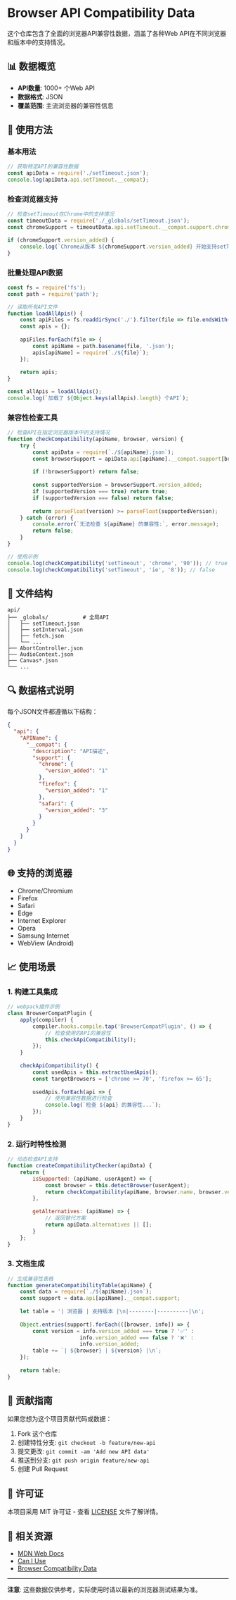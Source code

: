 # Browser API Compatibility Data

这个仓库包含了全面的浏览器API兼容性数据，涵盖了各种Web API在不同浏览器和版本中的支持情况。

## 📊 数据概览

- **API数量**: 1000+ 个Web API
- **数据格式**: JSON
- **覆盖范围**: 主流浏览器的兼容性信息

## 🚀 使用方法

### 基本用法

```javascript
// 获取特定API的兼容性数据
const apiData = require('./setTimeout.json');
console.log(apiData.api.setTimeout.__compat);
```

### 检查浏览器支持

```javascript
// 检查setTimeout在Chrome中的支持情况
const timeoutData = require('./_globals/setTimeout.json');
const chromeSupport = timeoutData.api.setTimeout.__compat.support.chrome;

if (chromeSupport.version_added) {
    console.log(`Chrome从版本 ${chromeSupport.version_added} 开始支持setTimeout`);
}
```

### 批量处理API数据

```javascript
const fs = require('fs');
const path = require('path');

// 读取所有API文件
function loadAllApis() {
    const apiFiles = fs.readdirSync('./').filter(file => file.endsWith('.json'));
    const apis = {};
    
    apiFiles.forEach(file => {
        const apiName = path.basename(file, '.json');
        apis[apiName] = require(`./${file}`);
    });
    
    return apis;
}

const allApis = loadAllApis();
console.log(`加载了 ${Object.keys(allApis).length} 个API`);
```

### 兼容性检查工具

```javascript
// 检查API在指定浏览器版本中的支持情况
function checkCompatibility(apiName, browser, version) {
    try {
        const apiData = require(`./${apiName}.json`);
        const browserSupport = apiData.api[apiName].__compat.support[browser];
        
        if (!browserSupport) return false;
        
        const supportedVersion = browserSupport.version_added;
        if (supportedVersion === true) return true;
        if (supportedVersion === false) return false;
        
        return parseFloat(version) >= parseFloat(supportedVersion);
    } catch (error) {
        console.error(`无法检查 ${apiName} 的兼容性:`, error.message);
        return false;
    }
}

// 使用示例
console.log(checkCompatibility('setTimeout', 'chrome', '90')); // true
console.log(checkCompatibility('setTimeout', 'ie', '8')); // false
```

## 📁 文件结构

```
api/
├── _globals/           # 全局API
│   ├── setTimeout.json
│   ├── setInterval.json
│   ├── fetch.json
│   └── ...
├── AbortController.json
├── AudioContext.json
├── Canvas*.json
└── ...
```

## 🔍 数据格式说明

每个JSON文件都遵循以下结构：

```json
{
  "api": {
    "APIName": {
      "__compat": {
        "description": "API描述",
        "support": {
          "chrome": {
            "version_added": "1"
          },
          "firefox": {
            "version_added": "1"
          },
          "safari": {
            "version_added": "3"
          }
        }
      }
    }
  }
}
```

## 🌐 支持的浏览器

- Chrome/Chromium
- Firefox
- Safari
- Edge
- Internet Explorer
- Opera
- Samsung Internet
- WebView (Android)

## 📈 使用场景

### 1. 构建工具集成

```javascript
// webpack插件示例
class BrowserCompatPlugin {
    apply(compiler) {
        compiler.hooks.compile.tap('BrowserCompatPlugin', () => {
            // 检查使用的API的兼容性
            this.checkApiCompatibility();
        });
    }
    
    checkApiCompatibility() {
        const usedApis = this.extractUsedApis();
        const targetBrowsers = ['chrome >= 70', 'firefox >= 65'];
        
        usedApis.forEach(api => {
            // 使用兼容性数据进行检查
            console.log(`检查 ${api} 的兼容性...`);
        });
    }
}
```

### 2. 运行时特性检测

```javascript
// 动态检查API支持
function createCompatibilityChecker(apiData) {
    return {
        isSupported: (apiName, userAgent) => {
            const browser = this.detectBrowser(userAgent);
            return checkCompatibility(apiName, browser.name, browser.version);
        },
        
        getAlternatives: (apiName) => {
            // 返回替代方案
            return apiData.alternatives || [];
        }
    };
}
```

### 3. 文档生成

```javascript
// 生成兼容性表格
function generateCompatibilityTable(apiName) {
    const data = require(`./${apiName}.json`);
    const support = data.api[apiName].__compat.support;
    
    let table = '| 浏览器 | 支持版本 |\n|--------|----------|\n';
    
    Object.entries(support).forEach(([browser, info]) => {
        const version = info.version_added === true ? '✅' : 
                       info.version_added === false ? '❌' : 
                       info.version_added;
        table += `| ${browser} | ${version} |\n`;
    });
    
    return table;
}
```

## 🤝 贡献指南

如果您想为这个项目贡献代码或数据：

1. Fork 这个仓库
2. 创建特性分支: `git checkout -b feature/new-api`
3. 提交更改: `git commit -am 'Add new API data'`
4. 推送到分支: `git push origin feature/new-api`
5. 创建 Pull Request

## 📄 许可证

本项目采用 MIT 许可证 - 查看 [LICENSE](LICENSE) 文件了解详情。

## 🔗 相关资源

- [MDN Web Docs](https://developer.mozilla.org/)
- [Can I Use](https://caniuse.com/)
- [Browser Compatibility Data](https://github.com/mdn/browser-compat-data)

---

**注意**: 这些数据仅供参考，实际使用时请以最新的浏览器测试结果为准。
